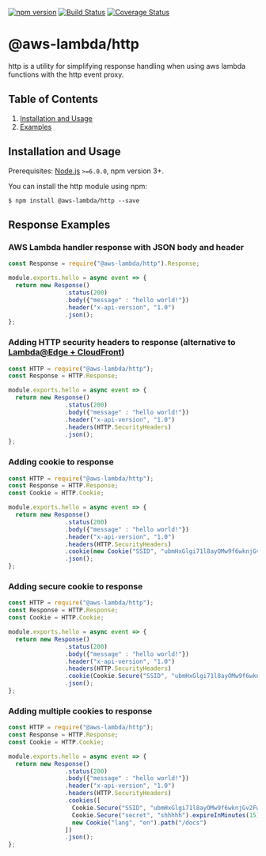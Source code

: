 [![npm version](https://badge.fury.io/js/%40aws-lambda%2Fhttp.svg)](https://badge.fury.io/js/%40aws-lambda%2Fhttp)
[![Build Status](https://travis-ci.org/bravecloud/aws-http-lambda.svg?branch=master)](https://travis-ci.org/bravecloud/aws-http-lambda)
[![Coverage Status](https://coveralls.io/repos/github/bravecloud/aws-http-lambda/badge.svg?branch=master)](https://coveralls.io/github/bravecloud/aws-http-lambda?branch=master)

# @aws-lambda/http

http is a utility for simplifying response handling when using aws lambda functions with the http event proxy.

## Table of Contents

1. [Installation and Usage](#installation-and-usage)
2. [Examples](#examples)


## <a name="installation-and-usage"></a>Installation and Usage

Prerequisites: [Node.js](https://nodejs.org/) `>=6.0.0`, npm version 3+.

You can install the http module using npm:

```
$ npm install @aws-lambda/http --save
```

## <a name="examples"></a>Response Examples

### AWS Lambda handler response with JSON body and header

```javascript
const Response = require("@aws-lambda/http").Response;

module.exports.hello = async event => {
  return new Response()
                .status(200)
                .body({"message" : "hello world!"})
                .header("x-api-version", "1.0")
                .json();
};
```

### Adding HTTP security headers to response (alternative to [Lambda@Edge + CloudFront](https://aws.amazon.com/blogs/networking-and-content-delivery/adding-http-security-headers-using-lambdaedge-and-amazon-cloudfront/))

```javascript
const HTTP = require("@aws-lambda/http");
const Response = HTTP.Response;

module.exports.hello = async event => {
  return new Response()
                .status(200)
                .body({"message" : "hello world!"})
                .header("x-api-version", "1.0")
                .headers(HTTP.SecurityHeaders)
                .json();
};
```

### Adding cookie to response

```javascript
const HTTP = require("@aws-lambda/http");
const Response = HTTP.Response;
const Cookie = HTTP.Cookie;

module.exports.hello = async event => {
  return new Response()
                .status(200)
                .body({"message" : "hello world!"})
                .header("x-api-version", "1.0")
                .headers(HTTP.SecurityHeaders)
                .cookie(new Cookie("SSID", "ubmHxGlgi71l8ayOMw9f6wknjGv2FwDKLt")))
                .json();
};
```

### Adding secure cookie to response

```javascript
const HTTP = require("@aws-lambda/http");
const Response = HTTP.Response;
const Cookie = HTTP.Cookie;

module.exports.hello = async event => {
  return new Response()
                .status(200)
                .body({"message" : "hello world!"})
                .header("x-api-version", "1.0")
                .headers(HTTP.SecurityHeaders)
                .cookie(Cookie.Secure("SSID", "ubmHxGlgi71l8ayOMw9f6wknjGv2FwDKLt"))
                .json();
};
```

### Adding multiple cookies to response

```javascript
const HTTP = require("@aws-lambda/http");
const Response = HTTP.Response;
const Cookie = HTTP.Cookie;

module.exports.hello = async event => {
  return new Response()
                .status(200)
                .body({"message" : "hello world!"})
                .header("x-api-version", "1.0")
                .headers(HTTP.SecurityHeaders)
                .cookies([
                  Cookie.Secure("SSID", "ubmHxGlgi71l8ayOMw9f6wknjGv2FwDKLt"),
                  Cookie.Secure("secret", "shhhhh").expireInMinutes(15),
                  new Cookie("lang", "en").path("/docs")
                ])
                .json();
};
```
